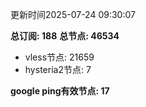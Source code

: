 更新时间2025-07-24 09:30:07

**总订阅: 188**
**总节点: 46534**
- vless节点: 21659
- hysteria2节点: 7

**google ping有效节点: 17**
